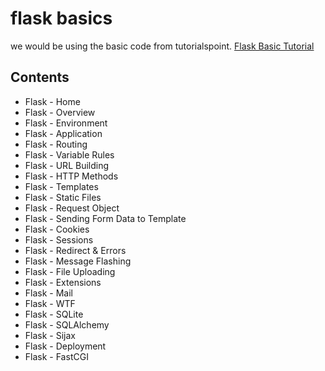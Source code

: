 # flask basics 

we would be using the basic code from tutorialspoint. 
[Flask Basic Tutorial](https://www.tutorialspoint.com/flask/index.htm)

## Contents 

- Flask - Home
- Flask - Overview
- Flask - Environment
- Flask - Application
- Flask - Routing
- Flask - Variable Rules
- Flask - URL Building
- Flask - HTTP Methods
- Flask - Templates
- Flask - Static Files
- Flask - Request Object 
- Flask - Sending Form Data to Template
- Flask - Cookies
- Flask - Sessions
- Flask - Redirect & Errors
- Flask - Message Flashing
- Flask - File Uploading
- Flask - Extensions
- Flask - Mail
- Flask - WTF
- Flask - SQLite
- Flask - SQLAlchemy
- Flask - Sijax
- Flask - Deployment
- Flask - FastCGI